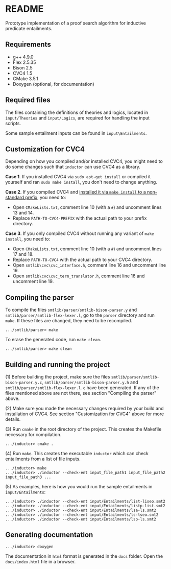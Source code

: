 # README #

Prototype implementation of a proof search algorithm for inductive predicate entailments.

## Requirements ##
 - g++ 4.9.0
 - Flex 2.5.35
 - Bison 2.5
 - CVC4 1.5
 - CMake 3.5.1
 - Doxygen (optional, for documentation)

## Required files ##
The files containing the definitions of theories and logics, located in `input/Theories` and `input/Logics`, are required for handling the input scripts.

Some sample entailment inputs can be found in `input\Entailments`.

## Customization for CVC4 ##

Depending on how you compiled and/or installed CVC4, you might need to do some changes such that `inductor` can use CVC4 as a library.

**Case 1**. If you installed CVC4 via `sudo apt-get install` or compiled it yourself and ran `sudo make install`, you don't need to change anything.

**Case 2**. If you compiled CVC4 and [installed it via `make install` to a non-standard prefix](http://cvc4.cs.stanford.edu/wiki/Build_Problems#make_install_to_a_non-standard_prefix), you need to:

- Open `CMakeLists.txt`, comment line 10 (with a `#`) and uncomment lines 13 and 14.
- Replace `PATH-TO-CVC4-PREFIX` with the actual path to your prefix directory.

**Case 3**. If you only compiled CVC4 without running any variant of `make install`, you need to:
- Open `CMakeLists.txt`, comment line 10 (with a `#`) and uncomment lines 17 and 18.
- Replace `PATH-TO-CVC4` with the actual path to your CVC4 directory.
- Open `smtlib\cvc\cvc_interface.h`, comment line 16 and uncomment line 19.
- Open `smtlib\cvc\cvc_term_translator.h`, comment line 16 and uncomment line 19.

## Compiling the parser ##
To compile the files `smtlib/parser/smtlib-bison-parser.y` and `smtlib/parser/smtlib-flex-lexer.l`, go to the `parser` directory and run `make`. If these files are changed, they need to be recompiled.
```
.../smtlib/parser> make
```
To erase the generated code, run `make clean`.
```
.../smtlib/parser> make clean
```

## Building and running the project ##
(1) Before building the project, make sure the files `smtlib/parser/smtlib-bison-parser.y.c`, `smtlib/parser/smtlib-bison-parser.y.h` and `smtlib/parser/smtlib-flex-lexer.l.c` have been generated. If any of the files mentioned above are not there, see section "Compiling the parser" above.

(2) Make sure you made the necessary changes required by your build and installation of CVC4. See section "Customization for CVC4" above for more details.

(3) Run `cmake` in the root directory of the project. This creates the Makefile necessary for compilation.
```
.../inductor> cmake .
```

(4) Run `make`. This creates the executable `inductor` which can check entailments from a list of file inputs.
```
.../inductor> make
.../inductor> ./inductor --check-ent input_file_path1 input_file_path2 input_file_path3 ...
```

(5) As examples, here is how you would run the sample entailments in `input/Entailments`:
```
.../inductor> ./inductor --check-ent input/Entailments/list-liseo.smt2
.../inductor> ./inductor --check-ent input/Entailments/listp-list.smt2
.../inductor> ./inductor --check-ent input/Entailments/lsa-ls.smt2
.../inductor> ./inductor --check-ent input/Entailments/ls-lseo.smt2
.../inductor> ./inductor --check-ent input/Entailments/lsp-ls.smt2
```

## Generating documentation ##
```
.../inductor> doxygen
```
The documentation in `html` format is generated in the `docs` folder. Open the `docs/index.html` file in a browser.
